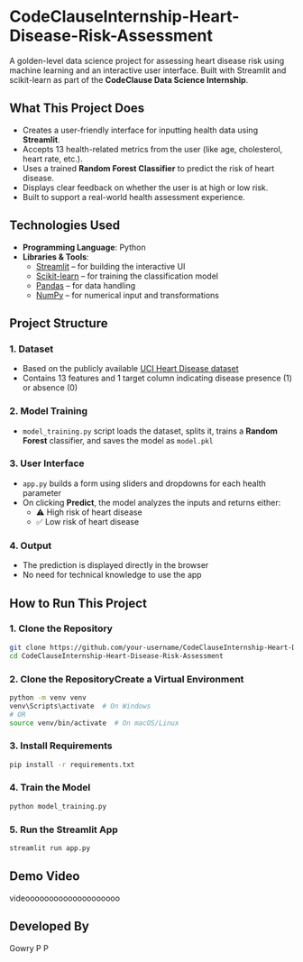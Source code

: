 # CodeClauseInternship-Heart-Disease-Risk-Assessment

A golden-level data science project for assessing heart disease risk using machine learning and an interactive user interface. Built with Streamlit and scikit-learn as part of the **CodeClause Data Science Internship**.  

## What This Project Does

- Creates a user-friendly interface for inputting health data using **Streamlit**.
- Accepts 13 health-related metrics from the user (like age, cholesterol, heart rate, etc.).
- Uses a trained **Random Forest Classifier** to predict the risk of heart disease.
- Displays clear feedback on whether the user is at high or low risk.
- Built to support a real-world health assessment experience.

## Technologies Used

- **Programming Language**: Python  
- **Libraries & Tools**:
  - [Streamlit](https://streamlit.io/) – for building the interactive UI
  - [Scikit-learn](https://scikit-learn.org/) – for training the classification model
  - [Pandas](https://pandas.pydata.org/) – for data handling
  - [NumPy](https://numpy.org/) – for numerical input and transformations

## Project Structure

### 1. Dataset
- Based on the publicly available [UCI Heart Disease dataset](https://archive.ics.uci.edu/ml/datasets/Heart+Disease)
- Contains 13 features and 1 target column indicating disease presence (1) or absence (0)

### 2. Model Training
- `model_training.py` script loads the dataset, splits it, trains a **Random Forest** classifier, and saves the model as `model.pkl`

### 3. User Interface
- `app.py` builds a form using sliders and dropdowns for each health parameter
- On clicking **Predict**, the model analyzes the inputs and returns either:
  - ⚠️ High risk of heart disease
  - ✅ Low risk of heart disease

### 4. Output
- The prediction is displayed directly in the browser
- No need for technical knowledge to use the app

## How to Run This Project

### 1. Clone the Repository
```bash
git clone https://github.com/your-username/CodeClauseInternship-Heart-Disease-Risk-Assessment-4-.git
cd CodeClauseInternship-Heart-Disease-Risk-Assessment
```
### 2. Clone the RepositoryCreate a Virtual Environment
```bash
python -m venv venv
venv\Scripts\activate  # On Windows
# OR
source venv/bin/activate  # On macOS/Linux
```
### 3. Install Requirements
```bash
pip install -r requirements.txt
```
### 4. Train the Model
```bash
python model_training.py
```
### 5. Run the Streamlit App
```bash
streamlit run app.py
```

## Demo Video
videoooooooooooooooooooo

## Developed By  
Gowry P P
